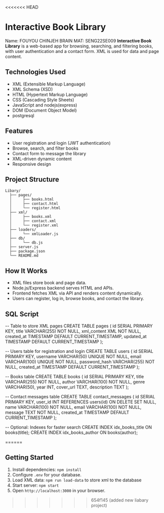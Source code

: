 <<<<<<< HEAD

# Interactive Book Library
Name: FOUYOU CHINJEH BRAIN
MAT: SENG22SE009
**Interactive Book Library** is a web-based app for browsing, searching, and filtering books, with user authentication and a contact form. XML is used for data and page content.
## Technologies Used

*   XML (Extensible Markup Language)
*   XML Schema (XSD)
*   HTML (Hypertext Markup Language)
*   CSS (Cascading Style Sheets)
*   JavaScript and nodejs(express)
*   DOM (Document Object Model)
*   postgresql
## Features

- User registration and login (JWT authentication)
- Browse, search, and filter books
- Contact form to message the library
- XML-driven dynamic content
- Responsive design

## Project Structure

```
Libary/
  ├── pages/
  │     ├── books.html
  │     ├── contact.html
  │     └── register.html
  ├── xml/
  │     ├── books.xml
  │     ├── contact.xml
  │     └── register.xml
  ├── loaders/
  │     └── xmlLoader.js
  ├── db/
  │     └── db.js
  ├── server.js
  ├── package.json
  └── README.md
```

## How It Works

- XML files store book and page data.
- Node.js/Express backend serves HTML and APIs.
- Frontend fetches XML via API and renders content dynamically.
- Users can register, log in, browse books, and contact the library.

## SQL Script
-- Table to store XML pages
CREATE TABLE pages (
    id SERIAL PRIMARY KEY,
    title VARCHAR(255) NOT NULL,
    xml_content XML NOT NULL,
    created_at TIMESTAMP DEFAULT CURRENT_TIMESTAMP,
    updated_at TIMESTAMP DEFAULT CURRENT_TIMESTAMP
);

  -- Users table for registration and login
CREATE TABLE users (
    id SERIAL PRIMARY KEY,
    username VARCHAR(50) UNIQUE NOT NULL,
    email VARCHAR(100) UNIQUE NOT NULL,
    password_hash VARCHAR(255) NOT NULL,
    created_at TIMESTAMP DEFAULT CURRENT_TIMESTAMP
);

-- Books table
CREATE TABLE books (
    id SERIAL PRIMARY KEY,
    title VARCHAR(255) NOT NULL,
    author VARCHAR(100) NOT NULL,
    genre VARCHAR(50),
    year INT,
    cover_url TEXT,
    description TEXT
);

-- Contact messages table
CREATE TABLE contact_messages (
    id SERIAL PRIMARY KEY,
    user_id INT REFERENCES users(id) ON DELETE SET NULL,
    name VARCHAR(100) NOT NULL,
    email VARCHAR(100) NOT NULL,
    message TEXT NOT NULL,
    created_at TIMESTAMP DEFAULT CURRENT_TIMESTAMP
);

-- Optional: Indexes for faster search
CREATE INDEX idx_books_title ON books(title);
CREATE INDEX idx_books_author ON books(author);

======
## Getting Started

1. Install dependencies: `npm install`
2. Configure `.env` for your database.
3. Load XML data: `npm run load-data` to store xml to the database
4. Start server: `npm start`
5. Open `http://localhost:3000` in your browser.

>>>>>>> 654f145 (added new liabary project)
